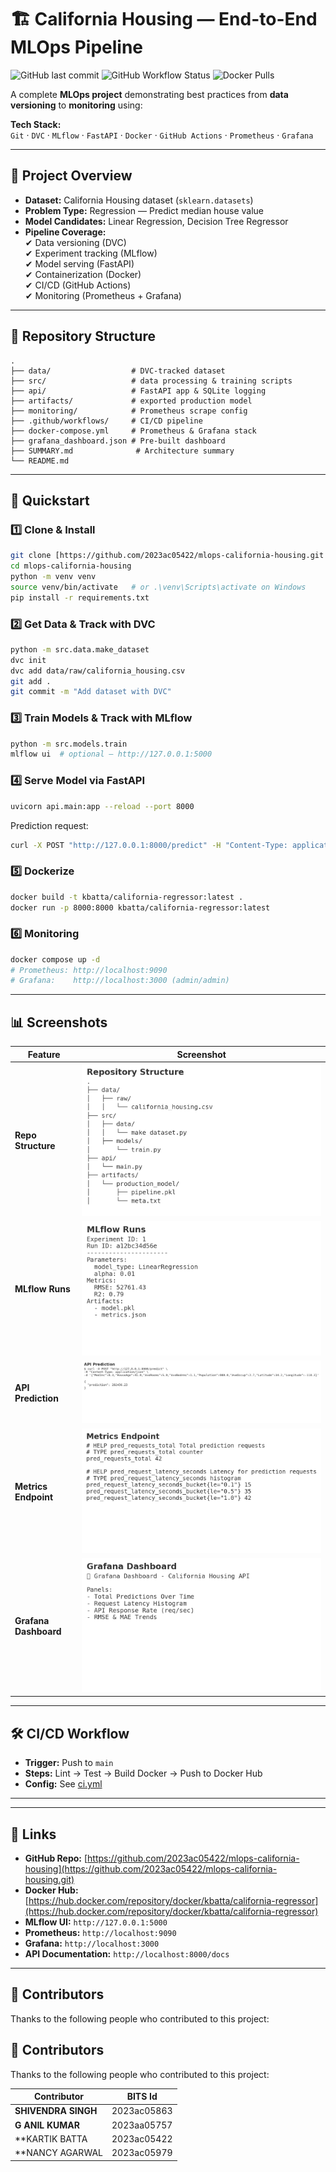 # 🏗️ California Housing — End-to-End MLOps Pipeline

![GitHub last commit](https://img.shields.io/github/last-commit/YourUsername/mlops-california-housing?style=for-the-badge)
![GitHub Workflow Status](https://img.shields.io/github/actions/workflow/status/YourUsername/mlops-california-housing/ci.yml?style=for-the-badge)
![Docker Pulls](https://img.shields.io/docker/pulls/YourDockerHub/california-regressor?style=for-the-badge)

A complete **MLOps project** demonstrating best practices from **data versioning** to **monitoring** using:

**Tech Stack:**  
`Git` · `DVC` · `MLflow` · `FastAPI` · `Docker` · `GitHub Actions` · `Prometheus` · `Grafana`

---

## 📌 Project Overview

- **Dataset:** California Housing dataset (`sklearn.datasets`)
- **Problem Type:** Regression — Predict median house value
- **Model Candidates:** Linear Regression, Decision Tree Regressor
- **Pipeline Coverage:**  
  ✔ Data versioning (DVC)  
  ✔ Experiment tracking (MLflow)  
  ✔ Model serving (FastAPI)  
  ✔ Containerization (Docker)  
  ✔ CI/CD (GitHub Actions)  
  ✔ Monitoring (Prometheus + Grafana)  

---

## 📂 Repository Structure
```
.
├── data/                  # DVC-tracked dataset
├── src/                   # data processing & training scripts
├── api/                   # FastAPI app & SQLite logging
├── artifacts/             # exported production model
├── monitoring/            # Prometheus scrape config
├── .github/workflows/     # CI/CD pipeline
├── docker-compose.yml     # Prometheus & Grafana stack
├── grafana_dashboard.json # Pre-built dashboard
├── SUMMARY.md              # Architecture summary
└── README.md
```

---
## 🚀 Quickstart

### 1️⃣ Clone & Install
```bash
git clone [https://github.com/2023ac05422/mlops-california-housing.git
cd mlops-california-housing
python -m venv venv
source venv/bin/activate   # or .\venv\Scripts\activate on Windows
pip install -r requirements.txt
```

### 2️⃣ Get Data & Track with DVC
```bash
python -m src.data.make_dataset
dvc init
dvc add data/raw/california_housing.csv
git add .
git commit -m "Add dataset with DVC"
```

### 3️⃣ Train Models & Track with MLflow
```bash
python -m src.models.train
mlflow ui  # optional — http://127.0.0.1:5000
```

### 4️⃣ Serve Model via FastAPI
```bash
uvicorn api.main:app --reload --port 8000
```
Prediction request:
```bash
curl -X POST "http://127.0.0.1:8000/predict" -H "Content-Type: application/json" -d '{"MedInc":8.3,"HouseAge":41.0,"AveRooms":5.9,"AveBedrms":1.1,"Population":980.0,"AveOccup":2.7,"Latitude":34.2,"Longitude":-118.3}'
```

### 5️⃣ Dockerize
```bash
docker build -t kbatta/california-regressor:latest .
docker run -p 8000:8000 kbatta/california-regressor:latest
```

### 6️⃣ Monitoring
```bash
docker compose up -d
# Prometheus: http://localhost:9090
# Grafana:    http://localhost:3000 (admin/admin)
```

---

## 📊 Screenshots

| Feature | Screenshot |
|---------|------------|
| **Repo Structure** | ![Repo Screenshot](docs/repo_structure.png) |
| **MLflow Runs** | ![MLflow Screenshot](docs/mlflow_runs.png) |
| **API Prediction** | ![FastAPI Screenshot](docs/api_predict.png) |
| **Metrics Endpoint** | ![Metrics Screenshot](docs/metrics.png) |
| **Grafana Dashboard** | ![Grafana Screenshot](docs/grafana_dashboard.png) |

---

## 🛠️ CI/CD Workflow
- **Trigger:** Push to `main`
- **Steps:** Lint → Test → Build Docker → Push to Docker Hub
- **Config:** See [ci.yml](.github/workflows/ci.yml)

---

---

## 🔗 Links
- **GitHub Repo:** [https://github.com/2023ac05422/mlops-california-housing](https://github.com/2023ac05422/mlops-california-housing.git)
- **Docker Hub:** [https://hub.docker.com/repository/docker/kbatta/california-regressor](https://hub.docker.com/repository/docker/kbatta/california-regressor)
- **MLflow UI:** `http://127.0.0.1:5000`
- **Prometheus:** `http://localhost:9090`
- **Grafana:** `http://localhost:3000`
- **API Documentation:** `http://localhost:8000/docs`

---

## 👥 Contributors
Thanks to the following people who contributed to this project:

## 👥 Contributors
Thanks to the following people who contributed to this project:

| Contributor | BITS Id |
|-------------|----------------|
| **SHIVENDRA SINGH** | 2023ac05863 |
| **G ANIL KUMAR** | 2023aa05757 |
| **KARTIK BATTA | 2023ac05422 |
| **NANCY AGARWAL | 2023ac05979 |
